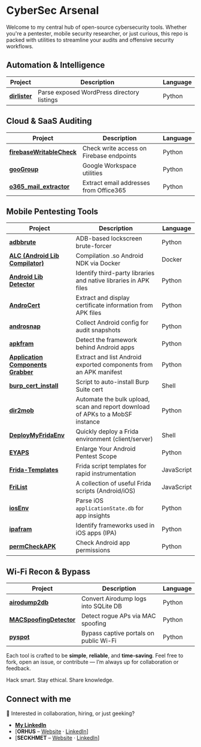 # CyberSec Arsenal

Welcome to my central hub of open-source cybersecurity tools. Whether you're a pentester, mobile security researcher, or just curious, this repo is packed with utilities to streamline your audits and offensive security workflows.

## Automation & Intelligence

| Project | Description | Language |
|--------|-------------|----------|
| [**dirlister**](https://github.com/rsenet/dirlister) | Parse exposed WordPress directory listings | Python |


## Cloud & SaaS Auditing

| Project | Description | Language |
|--------|-------------|----------|
| [**firebaseWritableCheck**](https://github.com/rsenet/firebaseWritableCheck) | Check write access on Firebase endpoints | Python |
| [**gooGroup**](https://github.com/rsenet/gooGroup) | Google Workspace utilities | Python |
| [**o365\_mail\_extractor**](https://github.com/rsenet/o365_mail_extractor) | Extract email addresses from Office365 | Python |


## Mobile Pentesting Tools

| Project | Description | Language |
|--------|-------------|----------|
| [**adbbrute**](https://github.com/rsenet/adbbrute) | ADB-based lockscreen brute-forcer | Python |
| [**ALC (Android Lib Compilator)**](https://github.com/rsenet/alc) | Compilation .so Android NDK via Docker | Docker |
| [**Android Lib Detector**](https://github.com/rsenet/android_lib_detector) | Identify third-party libraries and native libraries in APK files  | Python |
| [**AndroCert**](https://github.com/rsenet/AndroCert) | Extract and display certificate information from APK files | Python |
| [**androsnap**](https://github.com/rsenet/androsnap) | Collect Android config for audit snapshots | Python |
| [**apkfram**](https://github.com/rsenet/apkfram) | Detect the framework behind Android apps | Python |
| [**Application Components Grabber**](https://github.com/rsenet/Application-Components-Grabber) | Extract and list Android exported components from an APK manifest  | Python |
| [**burp\_cert\_install**](https://github.com/rsenet/burp_cert_install) | Script to auto-install Burp Suite cert | Shell |
| [**dir2mob**](https://github.com/rsenet/dir2mob) | Automate the bulk upload, scan and report download of APKs to a MobSF instance  | Python |
| [**DeployMyFridaEnv**](https://github.com/rsenet/DeployMyFridaEnv) | Quickly deploy a Frida environment (client/server) | Shell |
| [**EYAPS**](https://github.com/rsenet/EYAPS) | Enlarge Your Android Pentest Scope | Python |
| [**Frida-Templates**](https://github.com/rsenet/Frida-Templates) | Frida script templates for rapid instrumentation | JavaScript |
| [**FriList**](https://github.com/rsenet/FriList) | A collection of useful Frida scripts (Android/iOS) | JavaScript |
| [**iosEnv**](https://github.com/rsenet/iosEnv) | Parse iOS `applicationState.db` for app insights | Python |
| [**ipafram**](https://github.com/rsenet/ipafram) | Identify frameworks used in iOS apps (IPA) | Python |
| [**permCheckAPK**](https://github.com/rsenet/permCheckAPK) | Check Android app permissions | Python |


## Wi-Fi Recon & Bypass

| Project | Description | Language |
|--------|-------------|----------|
| [**airodump2db**](https://github.com/rsenet/airodump2db) | Convert Airodump logs into SQLite DB | Python |
| [**MACSpoofingDetector**](https://github.com/rsenet/MACSpoofingDetector) | Detect rogue APs via MAC spoofing | Python |
| [**pyspot**](https://github.com/rsenet/pyspot) | Bypass captive portals on public Wi-Fi | Python |


Each tool is crafted to be **simple**, **reliable**, and **time-saving**. Feel free to fork, open an issue, or contribute — I’m always up for collaboration or feedback.

Hack smart. Stay ethical. Share knowledge.



## Connect with me

📇 Interested in collaboration, hiring, or just geeking?

- [**My LinkedIn**](https://www.linkedin.com/in/regissenet/)
- [**ORHUS** – [Website](https://www.orhus.fr) · [LinkedIn](https://www.linkedin.com/company/orhus/)]
- [**SECKHMET** – [Website](https://seckhmet.com/fr/index.php) · [LinkedIn](https://www.linkedin.com/company/seckhmet)]
